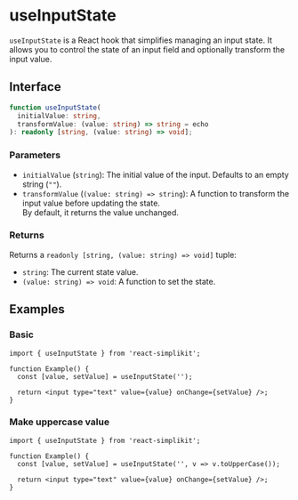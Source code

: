 # useInputState

`useInputState` is a React hook that simplifies managing an input state.
It allows you to control the state of an input field and optionally transform the input value.

## Interface

```ts
function useInputState(
  initialValue: string,
  transformValue: (value: string) => string = echo
): readonly [string, (value: string) => void];
```

### Parameters

- `initialValue` (`string`): The initial value of the input. Defaults to an empty string (`""`).
- `transformValue` (`(value: string) => string`): A function to transform the input value before updating the state.  
  By default, it returns the value unchanged.

### Returns

Returns a `readonly [string, (value: string) => void]` tuple:

- `string`: The current state value.
- `(value: string) => void`: A function to set the state.

## Examples

### Basic

```tsx
import { useInputState } from 'react-simplikit';

function Example() {
  const [value, setValue] = useInputState('');

  return <input type="text" value={value} onChange={setValue} />;
}
```

### Make uppercase value

```tsx
import { useInputState } from 'react-simplikit';

function Example() {
  const [value, setValue] = useInputState('', v => v.toUpperCase());

  return <input type="text" value={value} onChange={setValue} />;
}
```
